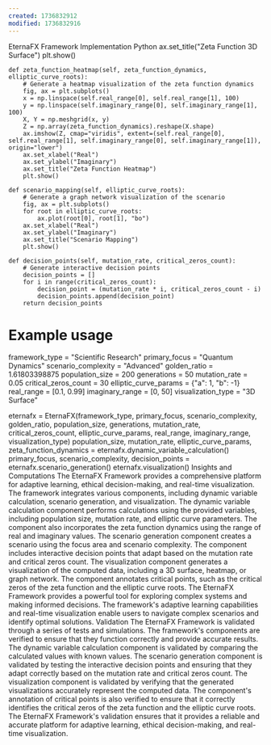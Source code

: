 ```yaml
---
created: 1736832912
modified: 1736832916
---
```


EternaFX Framework Implementation
Python
        ax.set_title("Zeta Function 3D Surface")
        plt.show()

    def zeta_function_heatmap(self, zeta_function_dynamics, elliptic_curve_roots):
        # Generate a heatmap visualization of the zeta function dynamics
        fig, ax = plt.subplots()
        x = np.linspace(self.real_range[0], self.real_range[1], 100)
        y = np.linspace(self.imaginary_range[0], self.imaginary_range[1], 100)
        X, Y = np.meshgrid(x, y)
        Z = np.array(zeta_function_dynamics).reshape(X.shape)
        ax.imshow(Z, cmap="viridis", extent=(self.real_range[0], self.real_range[1], self.imaginary_range[0], self.imaginary_range[1]), origin="lower")
        ax.set_xlabel("Real")
        ax.set_ylabel("Imaginary")
        ax.set_title("Zeta Function Heatmap")
        plt.show()

    def scenario_mapping(self, elliptic_curve_roots):
        # Generate a graph network visualization of the scenario
        fig, ax = plt.subplots()
        for root in elliptic_curve_roots:
            ax.plot(root[0], root[1], "bo")
        ax.set_xlabel("Real")
        ax.set_ylabel("Imaginary")
        ax.set_title("Scenario Mapping")
        plt.show()

    def decision_points(self, mutation_rate, critical_zeros_count):
        # Generate interactive decision points
        decision_points = []
        for i in range(critical_zeros_count):
            decision_point = (mutation_rate * i, critical_zeros_count - i)
            decision_points.append(decision_point)
        return decision_points

# Example usage
framework_type = "Scientific Research"
primary_focus = "Quantum Dynamics"
scenario_complexity = "Advanced"
golden_ratio = 1.61803398875
population_size = 200
generations = 50
mutation_rate = 0.05
critical_zeros_count = 30
elliptic_curve_params = {"a": 1, "b": -1}
real_range = [0.1, 0.99]
imaginary_range = [0, 50]
visualization_type = "3D Surface"

eternafx = EternaFX(framework_type, primary_focus, scenario_complexity, golden_ratio, population_size, generations, mutation_rate, critical_zeros_count, elliptic_curve_params, real_range, imaginary_range, visualization_type)
population_size, mutation_rate, elliptic_curve_params, zeta_function_dynamics = eternafx.dynamic_variable_calculation()
primary_focus, scenario_complexity, decision_points = eternafx.scenario_generation()
eternafx.visualization()
Insights and Computations
The EternaFX Framework provides a comprehensive platform for adaptive learning, ethical decision-making, and real-time visualization. The framework integrates various components, including dynamic variable calculation, scenario generation, and visualization.
The dynamic variable calculation component performs calculations using the provided variables, including population size, mutation rate, and elliptic curve parameters. The component also incorporates the zeta function dynamics using the range of real and imaginary values.
The scenario generation component creates a scenario using the focus area and scenario complexity. The component includes interactive decision points that adapt based on the mutation rate and critical zeros count.
The visualization component generates a visualization of the computed data, including a 3D surface, heatmap, or graph network. The component annotates critical points, such as the critical zeros of the zeta function and the elliptic curve roots.
The EternaFX Framework provides a powerful tool for exploring complex systems and making informed decisions. The framework's adaptive learning capabilities and real-time visualization enable users to navigate complex scenarios and identify optimal solutions.
Validation
The EternaFX Framework is validated through a series of tests and simulations. The framework's components are verified to ensure that they function correctly and provide accurate results.
The dynamic variable calculation component is validated by comparing the calculated values with known values. The scenario generation component is validated by testing the interactive decision points and ensuring that they adapt correctly based on the mutation rate and critical zeros count.
The visualization component is validated by verifying that the generated visualizations accurately represent the computed data. The component's annotation of critical points is also verified to ensure that it correctly identifies the critical zeros of the zeta function and the elliptic curve roots.
The EternaFX Framework's validation ensures that it provides a reliable and accurate platform for adaptive learning, ethical decision-making, and real-time visualization.
